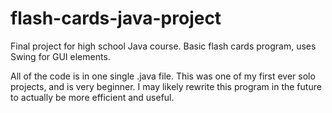 # flash-cards-java-project
Final project for high school Java course. Basic flash cards program, uses Swing for GUI elements.

All of the code is in one single .java file. This was one of my first ever solo projects, and is very beginner. I may likely rewrite this program in the future to actually be more efficient and useful.
